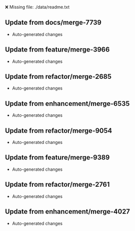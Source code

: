 ❌ Missing file: ./data/readme.txt

## Update from docs/merge-7739
- Auto-generated changes

## Update from feature/merge-3966
- Auto-generated changes

## Update from refactor/merge-2685
- Auto-generated changes

## Update from enhancement/merge-6535
- Auto-generated changes

## Update from refactor/merge-9054
- Auto-generated changes

## Update from feature/merge-9389
- Auto-generated changes

## Update from refactor/merge-2761
- Auto-generated changes

## Update from enhancement/merge-4027
- Auto-generated changes
